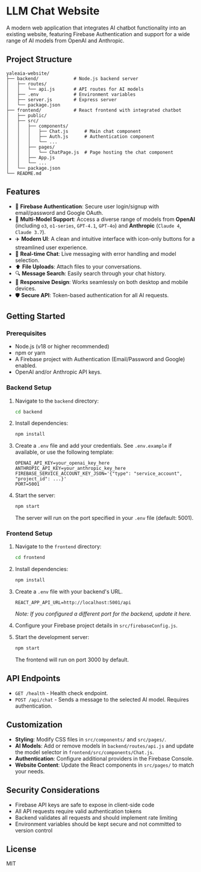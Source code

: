 # LLM Chat Website

A modern web application that integrates AI chatbot functionality into an existing website, featuring Firebase Authentication and support for a wide range of AI models from OpenAI and Anthropic.

## Project Structure

```
yaleaia-website/
├── backend/             # Node.js backend server
│   ├── routes/
│   │   └── api.js       # API routes for AI models
│   ├── .env             # Environment variables
│   ├── server.js        # Express server
│   └── package.json
├── frontend/            # React frontend with integrated chatbot
│   ├── public/
│   ├── src/
│   │   ├── components/
│   │   │   ├── Chat.js      # Main chat component
│   │   │   ├── Auth.js      # Authentication component
│   │   │   └── ...
│   │   ├── pages/
│   │   │   └── ChatPage.js  # Page hosting the chat component
│   │   ├── App.js
│   │   └── ...
│   └── package.json
└── README.md
```

## Features

- 🔐 **Firebase Authentication**: Secure user login/signup with email/password and Google OAuth.
- 🤖 **Multi-Model Support**: Access a diverse range of models from **OpenAI** (including `o3`, `o1-series`, `GPT-4.1`, `GPT-4o`) and **Anthropic** (`Claude 4`, `Claude 3.7`).
- ✈️ **Modern UI**: A clean and intuitive interface with icon-only buttons for a streamlined user experience.
- 💬 **Real-time Chat**: Live messaging with error handling and model selection.
- ⬆️ **File Uploads**: Attach files to your conversations.
- 🔍 **Message Search**: Easily search through your chat history.
- 📱 **Responsive Design**: Works seamlessly on both desktop and mobile devices.
- 🛡️ **Secure API**: Token-based authentication for all AI requests.

## Getting Started

### Prerequisites

- Node.js (v18 or higher recommended)
- npm or yarn
- A Firebase project with Authentication (Email/Password and Google) enabled.
- OpenAI and/or Anthropic API keys.

### Backend Setup

1.  Navigate to the `backend` directory:
    ```bash
    cd backend
    ```
2.  Install dependencies:
    ```bash
    npm install
    ```
3.  Create a `.env` file and add your credentials. See `.env.example` if available, or use the following template:
    ```dotenv
    OPENAI_API_KEY=your_openai_key_here
    ANTHROPIC_API_KEY=your_anthropic_key_here
    FIREBASE_SERVICE_ACCOUNT_KEY_JSON='{"type": "service_account", "project_id": ...}'
    PORT=5001
    ```
4.  Start the server:
    ```bash
    npm start
    ```
    The server will run on the port specified in your `.env` file (default: 5001).

### Frontend Setup

1.  Navigate to the `frontend` directory:
    ```bash
    cd frontend
    ```
2.  Install dependencies:
    ```bash
    npm install
    ```
3.  Create a `.env` file with your backend's URL.
    ```env
    REACT_APP_API_URL=http://localhost:5001/api
    ```
    *Note: If you configured a different port for the backend, update it here.*
4.  Configure your Firebase project details in `src/firebaseConfig.js`.

5.  Start the development server:
    ```bash
    npm start
    ```
    The frontend will run on port 3000 by default.

## API Endpoints

- `GET /health` - Health check endpoint.
- `POST /api/chat` - Sends a message to the selected AI model. Requires authentication.

## Customization

-   **Styling**: Modify CSS files in `src/components/` and `src/pages/`.
-   **AI Models**: Add or remove models in `backend/routes/api.js` and update the model selector in `frontend/src/components/Chat.js`.
-   **Authentication**: Configure additional providers in the Firebase Console.
-   **Website Content**: Update the React components in `src/pages/` to match your needs.

## Security Considerations

- Firebase API keys are safe to expose in client-side code
- All API requests require valid authentication tokens
- Backend validates all requests and should implement rate limiting
- Environment variables should be kept secure and not committed to version control

## License

MIT 